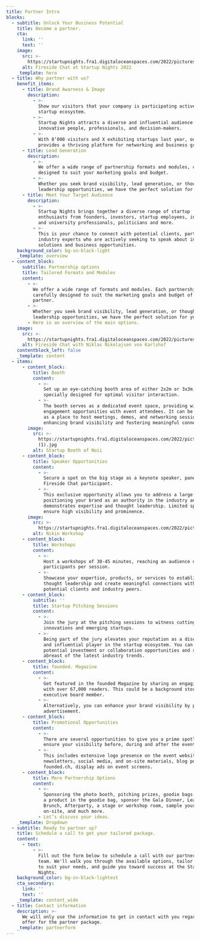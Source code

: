 ```yaml
---
title: Partner Intro
blocks:
  - subtitle: Unlock Your Business Potential
    title: Become a partner.
    cta:
      link: ''
      text: ''
    image:
      src: >-
        https://startupnights.fra1.digitaloceanspaces.com/2022/pictures/stage.jpg
      alt: Fireside Chat at Startup Nights 2022
    _template: hero
  - title: Why partner with us?
    benefit_items:
      - title: Brand Awarness & Image
        description:
          - >-
            Show our visitors that your company is participating actively in the
            startup ecosystem.
          - >-
            Startup Nights attracts a diverse and influential audience of
            innovative people, professionals, and decision-makers.
          - >-
            With 8’000 visitors and X exhibiting startups last year, our event
            provides a thriving platform for networking and business growth.
      - title: Lead Generation
        description:
          - >-
            We offer a wide range of partnership formats and modules, carefully
            designed to suit your marketing goals and budget.
          - >-
            Whether you seek brand visibility, lead generation, or thought
            leadership opportunities, we have the perfect solution for you.
      - title: Meet Your Target Audience
        description:
          - >-
            Startup Nights brings together a diverse range of startup
            enthusiasts from founders, investors, startup employees, innovation
            and university professionals, politicians and more.
          - >-
            This is your chance to connect with potential clients, partners, and
            industry experts who are actively seeking to speak about innovative
            solutions and business opportunities.
    background_color: bg-sn-black-light
    _template: overview
  - content_block:
      subtitle: Partnership options
      title: Tailored Formats and Modules
      content:
        - >-
          We offer a wide range of formats and modules. Each partnership is
          carefully designed to suit the marketing goals and budget of the
          partner.
        - >-
          Whether you seek brand visibility, lead generation, or thought
          leadership opportunities, we have the perfect solution for you.
        - Here is an overview of the main options.
    image:
      src: >-
        https://startupnights.fra1.digitaloceanspaces.com/2022/pictures/impressions/031122_StartupNights_Tag1_-300.jpg
      alt: Fireside Chat with Niklas Nikolajsen von Karlshof
    contentblock_left: false
    _template: content
  - items:
      - content_block:
          title: Booth
          content:
            - >-
              Set up an eye-catching booth area of either 2x2m or 3x3m,
              specially designed for optimal visitor interaction.
            - >-
              The booth serves as a dedicated event space, providing with direct
              engagement opportunities with event attendees. It can be utilized
              as a place to host meetings, demos, and networking sessions,
              enhancing brand visibility and fostering meaningful connections.
        image:
          src: >-
            https://startupnights.fra1.digitaloceanspaces.com/2022/pictures/impressions/031122_StartupNights_Tag1_-37
            (1).jpg
          alt: Startup Booth of Noii
      - content_block:
          title: Speaker Opportunities
          content:
            - >-
              Secure a spot on the big stage as a keynote speaker, panelist, or
              Fireside Chat participant.
            - >-
              This exclusive opportunity allows you to address a large audience,
              positioning your brand as an authority in the industry and
              demonstrates expertise and thought leadership. Limited spots
              ensure high visibility and prominence.
        image:
          src: >-
            https://startupnights.fra1.digitaloceanspaces.com/2022/pictures/day-1-day-2-melanie-buob/0C1A4629.jpg
          alt: Nikin Workshop
      - content_block:
          title: Workshops
          content:
            - >-
              Host a workshops of 30-45 minutes, reaching an audience of 80
              participants per session.
            - >-
              Showcase your expertise, products, or services to establish
              thought leadership and create meaningful connections with
              potential clients and industry peers.
      - content_block:
          subtitle: ''
          title: Startup Pitching Sessions
          content:
            - >-
              Join the jury at the pitching sessions to witness cutting-edge
              innovations and emerging startups.
            - >-
              Being part of the jury elevates your reputation as a discerning
              and influential player in the startup ecosystem. You can identify
              potential investment or collaboration opportunities and stay
              abreast of the latest industry trends.
      - content_block:
          title: founded. Magazine
          content:
            - >-
              Get featured in the founded Magazine by sharing an engaging story
              with over 67,000 readers. This could be a background story of a
              executive board member.
            - >-
              Alternatively, you can enhance your brand visibility by placing a
              advertisement.
      - content_block:
          title: Promotional Opportunities
          content:
            - >-
              There are several opportunities to give you a prime spotlight and
              ensure your visibility before, during and after the event.
            - >-
              This includes extensive logo presence on the event website,
              newsletters, social media, and on-site materials, blog posts on
              founded.ch, display ads on event screens.
      - content_block:
          title: More Partnership Options
          content:
            - >-
              Sponsoring the photo booth, pitching prizes, goodie bags or place
              a product in the goodie bag, sponsor the Gala Dinner, Leaders
              Brunch, Afterparty, a stage or workshop room, sample your product
              on-site, and much more.
            - Let’s discuss your ideas.
    _template: Dropdown
  - subtitle: Ready to partner up?
    title: Schedule a call to get your tailored package.
    content:
      - text:
          - >-
            Fill out the form below to schedule a call with our partnership
            team. We'll walk you through the available options, tailor a package
            to suit your needs, and guide you toward success at the Startup
            Nights. 
    background_color: bg-sn-black-lightest
    cta_secondary:
      link: ''
      text: ''
    _template: content_wide
  - title: Contact information
    description: >-
      We will only use the information to get in contact with you regarding an
      offer for the partner package.
    _template: partnerform
---
```



